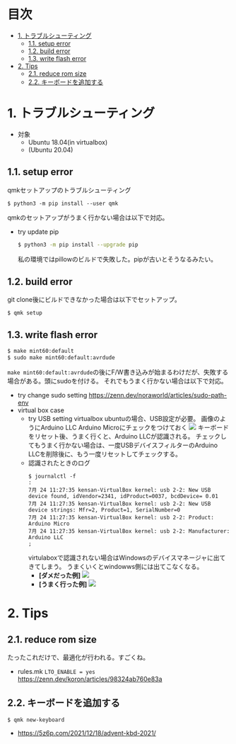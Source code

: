 
# 目次 <!-- omit in toc -->

- [1. トラブルシューティング](#1-トラブルシューティング)
  - [1.1. setup error](#11-setup-error)
  - [1.2. build error](#12-build-error)
  - [1.3. write flash error](#13-write-flash-error)
- [2. Tips](#2-tips)
  - [2.1. reduce rom size](#21-reduce-rom-size)
  - [2.2. キーボードを追加する](#22-キーボードを追加する)
  
# 1. トラブルシューティング
- 対象
  - Ubuntu 18.04(in virtualbox)
  - (Ubuntu 20.04)
## 1.1. setup error 
qmkセットアップのトラブルシューティング
```
$ python3 -m pip install --user qmk
```
qmkのセットアップがうまく行かない場合は以下で対応。
- try update pip
    ```sh
    $ python3 -m pip install --upgrade pip
    ```
    私の環境ではpillowのビルドで失敗した。pipが古いとそうなるみたい。

## 1.2. build error
git clone後にビルドできなかった場合は以下でセットアップ。
```
$ qmk setup
```

## 1.3. write flash error
```sh
$ make mint60:default
$ sudo make mint60:default:avrdude
```
```make mint60:default:avrdude```の後にF/W書き込みが始まるわけだが、失敗する場合がある。頭にsudoを付ける。
それでもうまく行かない場合は以下で対応。
- try change sudo setting
https://zenn.dev/noraworld/articles/sudo-path-env
- virtual box case
    - try USB setting
virtualbox ubuntuの場合、USB設定が必要。
画像のようにArduino LLC Arduino Microにチェックをつけておく
![](img/USB-setting.PNG)
キーボードをリセット後、うまく行くと、Arduino LLCが認識される。
チェックしてもうまく行かない場合は、一度USBデバイスフィルターのArduino LLCを削除後に、もう一度リセットしてチェックする。
    - 認識されたときのログ
        ```
        $ journalctl -f 
        :
        7月 24 11:27:35 kensan-VirtualBox kernel: usb 2-2: New USB device found, idVendor=2341, idProduct=0037, bcdDevice= 0.01
        7月 24 11:27:35 kensan-VirtualBox kernel: usb 2-2: New USB device strings: Mfr=2, Product=1, SerialNumber=0
        7月 24 11:27:35 kensan-VirtualBox kernel: usb 2-2: Product: Arduino Micro   
        7月 24 11:27:35 kensan-VirtualBox kernel: usb 2-2: Manufacturer: Arduino LLC
        ;
        ```
        virtulaboxで認識されない場合はWindowsのデバイスマネージャに出てきてしまう。
        うまくいくとwindowws側には出てこなくなる。
        - **[ダメだった例]**
        ![](img/device-manager-2.PNG)
        - **[うまく行った例]**
![](img/device-manager-1.PNG)


# 2. Tips
## 2.1. reduce rom size
たったこれだけで、最適化が行われる。すごくね。
- rules.mk
```LTO_ENABLE = yes```
https://zenn.dev/koron/articles/98324ab760e83a

## 2.2. キーボードを追加する
```
$ qmk new-keyboard
```
- https://5z6p.com/2021/12/18/advent-kbd-2021/

<!-- ## 2.3. hogehoge -->

